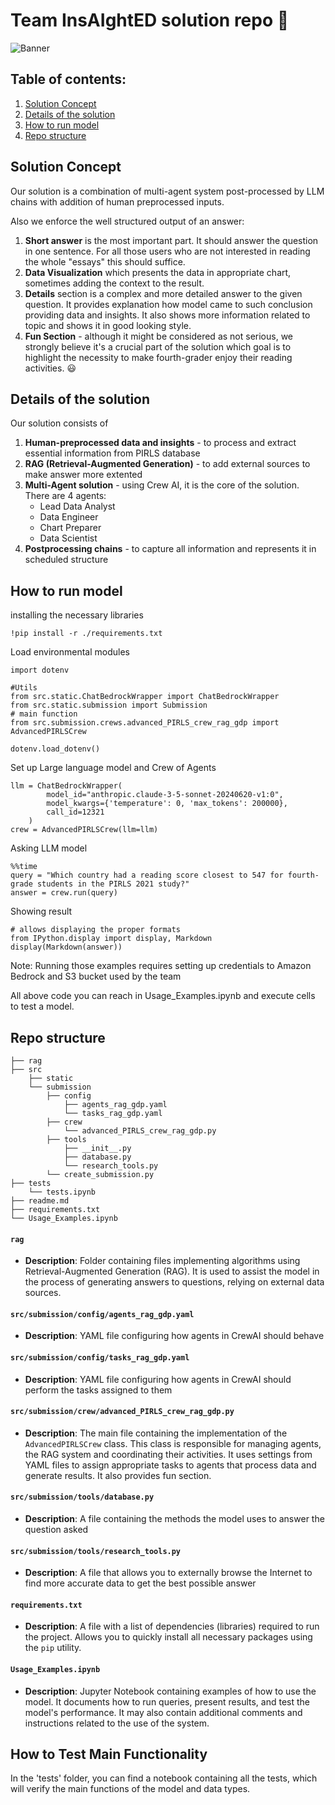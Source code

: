 # Team InsAIghtED solution repo :blue_book:

![Banner](http://gdsc-bucket-058264313357.s3.amazonaws.com/insighted_banner_team.png)

## Table of contents:
1. [Solution Concept](#solution-concept)
2. [Details of the solution](#details-of-the-solution)
3. [How to run model](#how-to-run-model)
4. [Repo structure](#repo-structure)

## Solution Concept
Our solution is a combination of multi-agent system post-processed by LLM chains with addition of human preprocessed inputs.

Also we enforce the well structured output of an answer:
1. **Short answer** is the most important part. It should answer the question in one sentence. For all those users who are not interested in reading the whole "essays" this should suffice.
2. **Data Visualization** which presents the data in appropriate chart, sometimes adding the context to the result. 
3. **Details** section is a complex and more detailed answer to the given question. It provides explanation how model came to such conclusion providing data and insights. It also shows more information related to topic and shows it in good looking style.
4. **Fun Section** - although it might be considered as not serious, we strongly believe it's a crucial part of the solution which goal is to highlight the necessity to make fourth-grader enjoy their reading activities. :smiley:

## Details of the solution
Our solution consists of 
1. **Human-preprocessed data and insights** - to process and extract essential information from PIRLS database
2. **RAG (Retrieval-Augmented Generation)** - to add external sources to make answer more extented
3. **Multi-Agent solution** - using Crew AI, it is the core of the solution.
    There are 4 agents:
    - Lead Data Analyst
    - Data Engineer
    - Chart Preparer
    - Data Scientist
4. **Postprocessing chains** - to capture all information and represents it in scheduled structure

## How to run model

installing the necessary libraries
```
!pip install -r ./requirements.txt
```
Load environmental modules
```
import dotenv

#Utils
from src.static.ChatBedrockWrapper import ChatBedrockWrapper
from src.static.submission import Submission
# main function
from src.submission.crews.advanced_PIRLS_crew_rag_gdp import AdvancedPIRLSCrew

dotenv.load_dotenv()
```
Set up Large language model and Crew of Agents
```
llm = ChatBedrockWrapper(
        model_id="anthropic.claude-3-5-sonnet-20240620-v1:0",
        model_kwargs={'temperature': 0, 'max_tokens': 200000},
        call_id=12321
    )
crew = AdvancedPIRLSCrew(llm=llm)
```
Asking LLM model
```
%%time
query = "Which country had a reading score closest to 547 for fourth-grade students in the PIRLS 2021 study?"
answer = crew.run(query)
```
Showing result
```
# allows displaying the proper formats
from IPython.display import display, Markdown
display(Markdown(answer))
```

Note: Running those examples requires setting up credentials to Amazon Bedrock and S3 bucket used by the team

All above code you can reach in Usage_Examples.ipynb and execute cells to test a model.

## Repo structure

```
├── rag
├── src
    ├── static
    └── submission
        ├── config
            ├── agents_rag_gdp.yaml
            └── tasks_rag_gdp.yaml
        ├── crew
            └── advanced_PIRLS_crew_rag_gdp.py
        ├── tools
            ├── __init__.py
            ├── database.py
            └── research_tools.py
        └── create_submission.py
├── tests
    └── tests.ipynb
├── readme.md
├── requirements.txt
└── Usage_Examples.ipynb
```
#### `rag`
- **Description**: Folder containing files implementing algorithms using Retrieval-Augmented Generation (RAG). It is used to assist the model in the process of generating answers to questions, relying on external data sources.

#### `src/submission/config/agents_rag_gdp.yaml`
- **Description**: YAML file configuring how agents in CrewAI should behave

#### `src/submission/config/tasks_rag_gdp.yaml`
- **Description**: YAML file configuring how agents in CrewAI should perform the tasks assigned to them

#### `src/submission/crew/advanced_PIRLS_crew_rag_gdp.py`
- **Description**: The main file containing the implementation of the `AdvancedPIRLSCrew` class. This class is responsible for managing agents, the RAG system and coordinating their activities. It uses settings from YAML files to assign appropriate tasks to agents that process data and generate results. It also provides fun section.

#### `src/submission/tools/database.py`
- **Description**: A file containing the methods the model uses to answer the question asked

#### `src/submission/tools/research_tools.py`
- **Description**: A file that allows you to externally browse the Internet to find more accurate data to get the best possible answer

#### `requirements.txt`
- **Description**: A file with a list of dependencies (libraries) required to run the project. Allows you to quickly install all necessary packages using the `pip` utility.

#### `Usage_Examples.ipynb`
- **Description**: Jupyter Notebook containing examples of how to use the model. It documents how to run queries, present results, and test the model's performance. It may also contain additional comments and instructions related to the use of the system.

## How to Test Main Functionality
In the 'tests' folder, you can find a notebook containing all the tests, which will verify the main functions of the model and data types.

